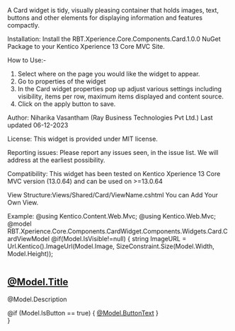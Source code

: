 A Card widget is tidy, visually pleasing container that holds images, text, buttons and other elements for displaying information and features compactly.

Installation: Install the RBT.Xperience.Core.Components.Card.1.0.0 NuGet Package to your Kentico Xperience 13 Core MVC Site.

How to Use:-
1.	Select where on the page you would like the widget to appear.
2.	Go to properties of the widget
3.	In the Card widget properties pop up adjust various settings including visibility, items per row, maximum items displayed and content source.
4.	Click on the apply button to save.

Author: Niharika Vasantham (Ray Business Technologies Pvt Ltd.) Last updated 06-12-2023

License: This widget is provided under MIT license.

Reporting issues: Please report any issues seen, in the issue list. We will address at the earliest possibility.

Compatibility: This widget has been tested on Kentico Xperience 13 Core MVC version (13.0.64) and can be used on >=13.0.64

View Structure:Views/Shared/Card/ViewName.cshtml
 You can Add Your Own View.

  Example:
@using Kentico.Content.Web.Mvc;
@using Kentico.Web.Mvc;
@model RBT.Xperience.Core.Components.CardWidget.Components.Widgets.Card.CardViewModel
@if(Model.IsVisible!=null)
{
    string ImageURL = Url.Kentico().ImageUrl(Model.Image, SizeConstraint.Size(Model.Width, Model.Height));
<div class="grid-container">
    <section aria-label="Cheese is <br>trending up." class="card-section mrgTB20 common-content bgTopAlign">
        <div class="grid-x flex-dir-row-reverse align-middle">
            <div class="cell small-12 medium-6">
                <div class="homeProduct grid-x align-center">
                        <img alt="" src="@(ImageURL)" data-e="n49flp-e">
                </div>
            </div>
            <div class="cell small-12 medium-6 text-center medium-text-left">
                <h2><a href="@Model.TargetURL">@Model.Title</a></h2>
                <p>@Model.Description</p>
                @if (Model.IsButton == true)
                {
                    <a href="@Model.ButtonURL" class="" target="@Model.ButtonTarget">@Model.ButtonText</a>
                }
            </div>
        </div>
    </section>
</div>
}



